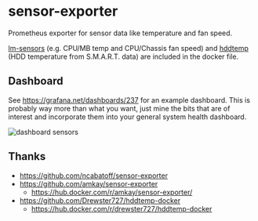 # sensor-exporter
Prometheus exporter for sensor data like temperature and fan speed.

[lm-sensors](http://www.lm-sensors.org) (e.g. CPU/MB temp and CPU/Chassis fan speed) and [hddtemp](http://www.guzu.net/linux/hddtemp.php) (HDD temperature from S.M.A.R.T. data) are included in the docker file.

## Dashboard
See https://grafana.net/dashboards/237 for an example dashboard.  This is probably
way more than what you want, just mine the bits that are of interest and incorporate
them into your general system health dashboard.

![dashboard sensors](https://raw.githubusercontent.com/epfl-sti/cluster.coreos.prometheus-sensors/master/dashboard-sensors.png "dashboard sensors")


## Thanks

* https://github.com/ncabatoff/sensor-exporter
* https://github.com/amkay/sensor-exporter
  * https://hub.docker.com/r/amkay/sensor-exporter/
* https://github.com/Drewster727/hddtemp-docker
  * https://hub.docker.com/r/drewster727/hddtemp-docker

